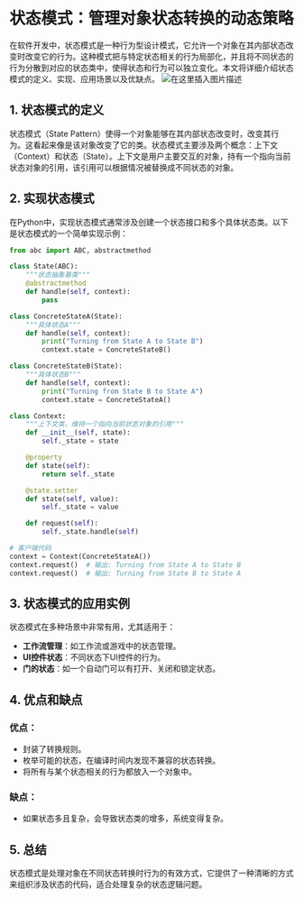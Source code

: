 # 状态模式：管理对象状态转换的动态策略

在软件开发中，状态模式是一种行为型设计模式，它允许一个对象在其内部状态改变时改变它的行为。这种模式把与特定状态相关的行为局部化，并且将不同状态的行为分散到对应的状态类中，使得状态和行为可以独立变化。本文将详细介绍状态模式的定义、实现、应用场景以及优缺点。
![在这里插入图片描述](https://img-blog.csdnimg.cn/direct/de7a9048516c4939a15c839cb2e0f39f.webp#pic_center)

## 1. 状态模式的定义

状态模式（State Pattern）使得一个对象能够在其内部状态改变时，改变其行为。这看起来像是该对象改变了它的类。状态模式主要涉及两个概念：上下文（Context）和状态（State）。上下文是用户主要交互的对象，持有一个指向当前状态对象的引用，该引用可以根据情况被替换成不同状态的对象。

## 2. 实现状态模式

在Python中，实现状态模式通常涉及创建一个状态接口和多个具体状态类。以下是状态模式的一个简单实现示例：

```python
from abc import ABC, abstractmethod

class State(ABC):
    """状态抽象基类"""
    @abstractmethod
    def handle(self, context):
        pass

class ConcreteStateA(State):
    """具体状态A"""
    def handle(self, context):
        print("Turning from State A to State B")
        context.state = ConcreteStateB()

class ConcreteStateB(State):
    """具体状态B"""
    def handle(self, context):
        print("Turning from State B to State A")
        context.state = ConcreteStateA()

class Context:
    """上下文类，维持一个指向当前状态对象的引用"""
    def __init__(self, state):
        self._state = state

    @property
    def state(self):
        return self._state

    @state.setter
    def state(self, value):
        self._state = value

    def request(self):
        self._state.handle(self)

# 客户端代码
context = Context(ConcreteStateA())
context.request()  # 输出: Turning from State A to State B
context.request()  # 输出: Turning from State B to State A
```

## 3. 状态模式的应用实例

状态模式在多种场景中非常有用，尤其适用于：

- **工作流管理**：如工作流或游戏中的状态管理。
- **UI控件状态**：不同状态下UI控件的行为。
- **门的状态**：如一个自动门可以有打开、关闭和锁定状态。

## 4. 优点和缺点

### 优点：
- 封装了转换规则。
- 枚举可能的状态，在编译时间内发现不兼容的状态转换。
- 将所有与某个状态相关的行为都放入一个对象中。

### 缺点：
- 如果状态多且复杂，会导致状态类的增多，系统变得复杂。

## 5. 总结

状态模式是处理对象在不同状态转换时行为的有效方式，它提供了一种清晰的方式来组织涉及状态的代码，适合处理复杂的状态逻辑问题。